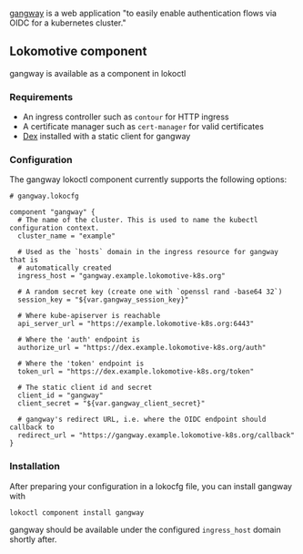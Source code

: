 [gangway](https://github.com/heptiolabs/gangway) is a web application
"to easily enable authentication flows via OIDC for a kubernetes cluster."

## Lokomotive component

gangway is available as a component in lokoctl

### Requirements

* An ingress controller such as `contour` for HTTP ingress
* A certificate manager such as `cert-manager` for valid certificates
* [Dex](dex.md) installed with a static client for gangway

### Configuration

The gangway lokoctl component currently supports the following options:

```
# gangway.lokocfg

component "gangway" {
  # The name of the cluster. This is used to name the kubectl configuration context.
  cluster_name = "example"

  # Used as the `hosts` domain in the ingress resource for gangway that is
  # automatically created
  ingress_host = "gangway.example.lokomotive-k8s.org"

  # A random secret key (create one with `openssl rand -base64 32`)
  session_key = "${var.gangway_session_key}"

  # Where kube-apiserver is reachable
  api_server_url = "https://example.lokomotive-k8s.org:6443"

  # Where the 'auth' endpoint is
  authorize_url = "https://dex.example.lokomotive-k8s.org/auth"

  # Where the 'token' endpoint is
  token_url = "https://dex.example.lokomotive-k8s.org/token"

  # The static client id and secret
  client_id = "gangway"
  client_secret = "${var.gangway_client_secret}"

  # gangway's redirect URL, i.e. where the OIDC endpoint should callback to
  redirect_url = "https://gangway.example.lokomotive-k8s.org/callback"
}
```

### Installation

After preparing your configuration in a lokocfg file, you can install
gangway with

```
lokoctl component install gangway
```

gangway should be available under the configured `ingress_host` domain
shortly after.
